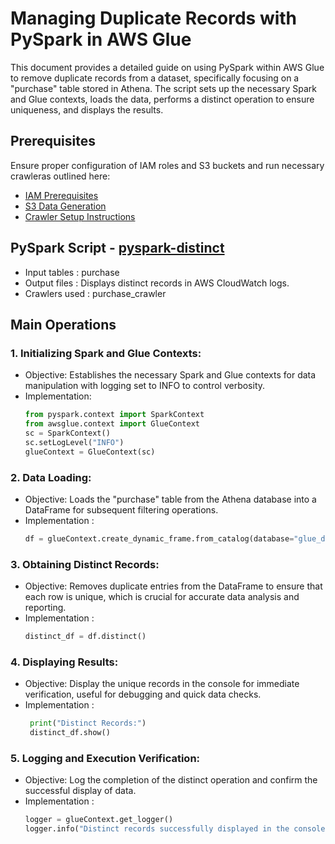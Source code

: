 # Managing Duplicate Records with PySpark in AWS Glue
This document provides a detailed guide on using PySpark within AWS Glue to remove duplicate records from a dataset, specifically focusing on a "purchase" table stored in Athena. The script sets up the necessary Spark and Glue contexts, loads the data, performs a distinct operation to ensure uniqueness, and displays the results.

## Prerequisites

Ensure proper configuration of IAM roles and S3 buckets and run necessary crawleras outlined here:
* [IAM Prerequisites](IAM-prerequisites.md)
* [S3 Data Generation](s3-data-generation.md)
* [Crawler Setup Instructions](set-up-instructions.md)
  
##  PySpark Script - [pyspark-distinct](../glue-code/ti-pyspark-distinct.py)
- Input tables          : purchase
- Output files          : Displays distinct records in AWS CloudWatch logs.
- Crawlers used         : purchase_crawler


## Main Operations

### 1. Initializing Spark and Glue Contexts:
* Objective: Establishes the necessary Spark and Glue contexts for data manipulation with logging set to INFO to control verbosity.
* Implementation:
  ```python
  from pyspark.context import SparkContext
  from awsglue.context import GlueContext
  sc = SparkContext()
  sc.setLogLevel("INFO")
  glueContext = GlueContext(sc)
  ```

### 2. Data Loading:
* Objective: Loads the "purchase" table from the Athena database into a DataFrame for subsequent filtering operations.
* Implementation :
  ```python
  df = glueContext.create_dynamic_frame.from_catalog(database="glue_db", table_name="purchase").toDF()
  ```
### 3. Obtaining Distinct Records:
* Objective: Removes duplicate entries from the DataFrame to ensure that each row is unique, which is crucial for accurate data analysis and reporting.
* Implementation :
  ```python
  distinct_df = df.distinct()
  ```
 
### 4. Displaying Results:
* Objective: Display the unique records in the console for immediate verification, useful for debugging and quick data checks.
* Implementation :
  ```python
   print("Distinct Records:")
   distinct_df.show()

  ```
### 5. Logging and Execution Verification:
* Objective: Log the completion of the distinct operation and confirm the successful display of data.
* Implementation :
  ```python
  logger = glueContext.get_logger()
  logger.info("Distinct records successfully displayed in the console.")
  ```
